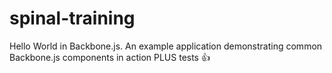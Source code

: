 # spinal-training

Hello World in Backbone.js. An example application demonstrating common Backbone.js components in action PLUS tests :+1:
